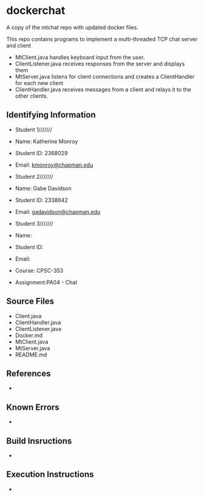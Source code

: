 # dockerchat
A copy of the mtchat repo with updated docker files.

This repo contains programs to implement a multi-threaded TCP chat server and client

* MtClient.java handles keyboard input from the user.
* ClientListener.java receives responses from the server and displays them
* MtServer.java listens for client connections and creates a ClientHandler for each new client
* ClientHandler.java receives messages from a client and relays it to the other clients.


## Identifying Information
* Student 1///////
* Name: Katherine Monroy
* Student ID: 2368029
* Email: kmonroy@chapman.edu

* Student 2///////
* Name: Gabe Davidson
* Student ID: 2338642
* Email: gadavidson@chapman.edu

* Student 3///////
* Name:
* Student ID:
* Email:


* Course: CPSC-353
* Assignment:PA04 - Chat

## Source Files

* Client.java
* ClientHandler.java
* ClientListener.java
* Docker.md
* MtClient.java
* MtServer.java
* README.md


## References

*

## Known Errors

*

## Build Insructions

*

## Execution Instructions

*
